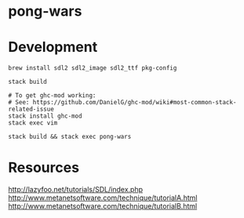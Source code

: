 # pong-wars

# Development

```
brew install sdl2 sdl2_image sdl2_ttf pkg-config

stack build

# To get ghc-mod working:
# See: https://github.com/DanielG/ghc-mod/wiki#most-common-stack-related-issue
stack install ghc-mod
stack exec vim

stack build && stack exec pong-wars
```

# Resources

http://lazyfoo.net/tutorials/SDL/index.php
http://www.metanetsoftware.com/technique/tutorialA.html
http://www.metanetsoftware.com/technique/tutorialB.html
